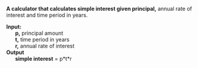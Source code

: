 **A calculator that calculates simple interest given principal,** annual rate of interest and time period in years.

**Input:**  
&nbsp; &nbsp; &nbsp; __p,__ principal amount  
&nbsp; &nbsp; &nbsp; **t,** time period in years  
&nbsp; &nbsp; &nbsp; **r,** annual rate of interest  
**Output**  
&nbsp; &nbsp; &nbsp; **simple interest** = p\*t\*r
